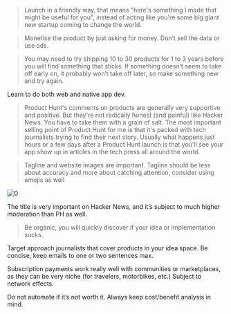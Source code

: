 > Launch in a friendly way, that means "here's something I made that might be useful for you", instead of acting like you're some big giant new startup coming to change the world.

> Monetise the product by just asking for money. Don’t sell the data or use ads.

> You may need to try shipping 10 to 30 products for 1 to 3 years before you will find something that sticks. If something doesn’t seem to take off early on, it probably won’t take off later, so make something new and try again.

Learn to do both web and native app dev.

> Product Hunt's comments on products are generally very supportive and positive. But they're not radically honest (and painful) like Hacker News. You have to take them with a grain of salt.
The most important selling point of Product Hunt for me is that it's packed with tech journalists trying to find their next story. Usually what happens just hours or a few days after a Product Hunt launch is that you'll see your app show up in articles in the tech press all around the world.

> Tagline and website images are important. Tagline should be less about accuracy and more about catching attention, consider using emojis as well


![0](assets/book_posts/856/0.jpg)

The title is very important on Hacker News, and it’s subject to much higher moderation than PH as well.

> Be organic, you will quickly discover if your idea or implementation sucks.

Target approach journalists that cover products in your idea space. Be concise, keep emails to one or two sentences max.

Subscription payments work really well with communities or marketplaces, as they can be very niche (for travelers, motorbikes, etc.) Subject to network effects.

Do not automate if it’s not worth it. Always keep cost/benefit analysis in mind.

